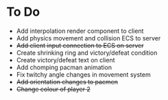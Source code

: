 # To Do

- Add interpolation render component to client
- Add physics movement and collision ECS to server
- ~~Add client input connection to ECS on server~~
- Create shrinking ring and victory/defeat condition
- Create victory/defeat text on client
- Add chomping pacman animation
- Fix twitchy angle changes in movement system
- ~~Add orientation changes to pacmen~~
- ~~Change colour of player 2~~